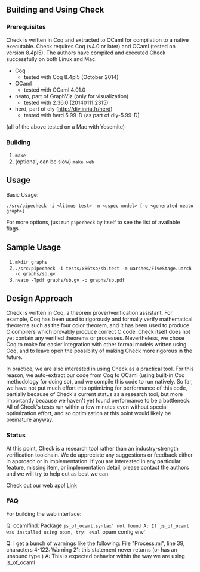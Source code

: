 ## Building and Using Check

### Prerequisites

Check is written in Coq and extracted to OCaml for compilation to a native
executable.  Check requires Coq (v4.0 or later) and OCaml (tested on
version 8.4pl5).  The authors have compiled and executed Check successfully
on both Linux and Mac.

- Coq
  - tested with Coq 8.4pl5 (October 2014)
- OCaml
  - tested with OCaml 4.01.0
- neato, part of GraphViz (only for visualization)
  - tested with 2.36.0 (20140111.2315)
- herd, part of diy (http://diy.inria.fr/herd)
  - tested with herd 5.99-D (as part of diy-5.99-D)

(all of the above tested on a Mac with Yosemite)

### Building

1. `make`
2. (optional, can be slow) `make web`

## Usage

Basic Usage:

`./src/pipecheck -i <litmus test> -m <uspec model> [-o <generated neato graph>]`

For more options, just run `pipecheck` by itself to see the list of available
flags.

## Sample Usage

1. `mkdir graphs`
2. `./src/pipecheck -i tests/x86tso/sb.test -m uarches/FiveStage.uarch -o graphs/sb.gv`
3. `neato -Tpdf graphs/sb.gv -o graphs/sb.pdf`

## Design Approach

Check is written in Coq, a theorem prover/verification assistant.  For
example, Coq has been used to rigorously and formally verify mathematical
theorems such as the four color theorem, and it has been used to produce
C compilers which provably produce correct C code.  Check itself does not
yet contain any verified theorems or processes.  Nevertheless, we chose Coq to
make for easier integration with other formal models written using Coq, and to
leave open the possiblity of making Check more rigorous in the future.

In practice, we are also interested in using Check as a practical tool.
For this reason, we auto-extract our code from Coq to OCaml (using built-in
Coq methodology for doing so), and we compile this code to run natively.  So
far, we have not put much effort into optimizing for performance of this code,
partially because of Check's current status as a research tool, but more
importantly because we haven't yet found performance to be a bottleneck.  All
of Check's tests run within a few minutes even without special optimization
effort, and so optimization at this point would likely be premature anyway.

### Status

At this point, Check is a research tool rather than an industry-strength
verification toolchain.  We do appreciate any suggestions or feedback either
in approach or in implementation.  If you are interested in any particular
feature, missing item, or implementation detail, please contact the authors and
we will try to help out as best we can.

Check out our web app!
[Link](http://daniellustig.github.io/coatcheck)

### FAQ

For building the web interface:

Q: ocamlfind: Package `js_of_ocaml.syntax' not found
A: If js_of_ocaml was installed using opam, try:
   eval `opam config env`

Q: I get a bunch of warnings like the following:
   File "Process.ml", line 39, characters 4-122:
   Warning 21: this statement never returns (or has an unsound type.)
A: This is expected behavior within the way we are using js_of_ocaml
